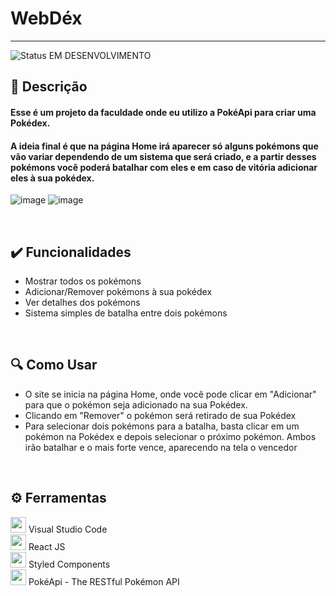 # WebDéx

<hr>

![Status EM DESENVOLVIMENTO](https://user-images.githubusercontent.com/71471494/168901198-9943144f-7e70-4564-8227-d3aae8a8ab52.png)

## 📑 Descrição
<h4> Esse é um projeto da faculdade onde eu utilizo a PokéApi para criar uma Pokédex. </h4>
<h4> A ideia final é que na página Home irá aparecer só alguns pokémons que vão variar dependendo de um sistema que será criado, e a partir desses pokémons você poderá batalhar com eles e em caso de vitória adicionar eles à sua pokédex. </h4>

![image](https://user-images.githubusercontent.com/71471494/171211372-9ae645b8-b009-447f-9f1a-942e6b2decb9.png)
![image](https://user-images.githubusercontent.com/71471494/171211486-6d65f194-5252-4fdb-91d8-6c565a264aa6.png)


<br>

## ✔️ Funcionalidades
<ul>
  <li> Mostrar todos os pokémons </li>
  <li> Adicionar/Remover pokémons à sua pokédex </li>
  <li> Ver detalhes dos pokémons </li>
  <li> Sistema simples de batalha entre dois pokémons </li>
</ul>

<br>

## 🔍 Como Usar
<ul>
  <li> O site se inicia na página Home, onde você pode clicar em "Adicionar" para que o pokémon seja adicionado na sua Pokédex. </li>
  <li> Clicando em "Remover" o pokémon será retirado de sua Pokédex</li>
  <li> Para selecionar dois pokémons para a batalha, basta clicar em um pokémon na Pokédex e depois selecionar o próximo pokémon. Ambos irão batalhar e o mais forte vence, aparecendo na tela o vencedor</li>
</ul>

<br>

## ⚙️ Ferramentas

[<img src="https://upload.wikimedia.org/wikipedia/commons/9/9a/Visual_Studio_Code_1.35_icon.svg" width="25em">](https://code.visualstudio.com) Visual Studio Code
<br>
[<img src="https://upload.wikimedia.org/wikipedia/commons/a/a7/React-icon.svg" width="25em">](https://pt-br.reactjs.org) React JS
<br>
[<img src="https://avatars.githubusercontent.com/u/20658825?s=200&v=4" width="25em">](https://styled-components.com/) Styled Components
<br>
[<img src="https://user-images.githubusercontent.com/71471494/171213514-62b0c0fe-a07b-485c-9810-b7771349cded.png" width="25em">](https://pokeapi.co) PokéApi - The RESTful Pokémon API
